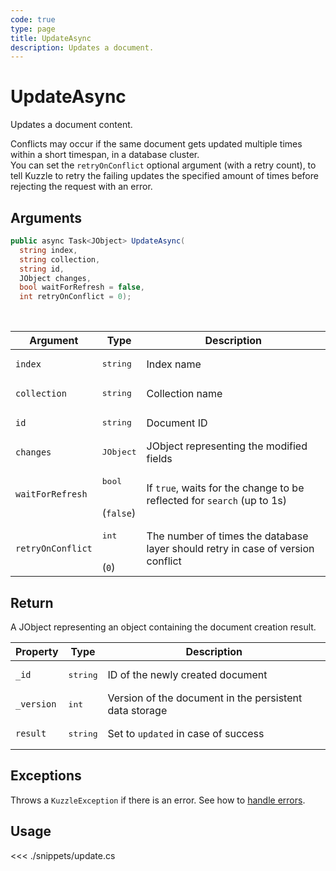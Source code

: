 ```yaml
---
code: true
type: page
title: UpdateAsync
description: Updates a document.
---
```


# UpdateAsync

Updates a document content.

Conflicts may occur if the same document gets updated multiple times within a short timespan, in a database cluster.  
You can set the `retryOnConflict` optional argument (with a retry count), to tell Kuzzle to retry the failing updates the specified amount of times before rejecting the request with an error.

## Arguments

```csharp
public async Task<JObject> UpdateAsync(
  string index,
  string collection,
  string id,
  JObject changes,
  bool waitForRefresh = false,
  int retryOnConflict = 0);

```

<br/>

| Argument     | Type                                 | Description                           |
| ------------ | ------------------------------------ | ------------------------------------- |
| `index`      | <pre>string</pre>        | Index name                            |
| `collection` | <pre>string</pre>        | Collection name                       |
| `id`         | <pre>string</pre>        | Document ID                           |
| `changes`   | <pre>JObject</pre>        | JObject representing the modified fields |
| `waitForRefresh`   | <pre>bool</pre><br/>(`false`)       | If `true`, waits for the change to be reflected for `search` (up to 1s)           |
| `retryOnConflict` | <pre>int</pre><br/>(`0`)                 | The number of times the database layer should retry in case of version conflict    |

## Return

A JObject representing an object containing the document creation result.

| Property  | Type              | Description                                            |
| --------- | ----------------- | ------------------------------------------------------ |
| `_id`      | <pre>string</pre> | ID of the newly created document                       |
| `_version` | <pre>int</pre> | Version of the document in the persistent data storage |
| `result`    | <pre>string</pre> | Set to `updated` in case of success                    |

## Exceptions

Throws a `KuzzleException` if there is an error. See how to [handle errors](/sdk/csharp/2/essentials/error-handling).

## Usage

<<< ./snippets/update.cs
